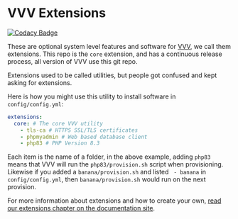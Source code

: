# VVV Extensions

[![Codacy Badge](https://api.codacy.com/project/badge/Grade/11a6ce9836224f1781d17918d0e0d605)](https://www.codacy.com/gh/Varying-Vagrant-Vagrants/vvv-utilities?utm_source=github.com&amp;utm_medium=referral&amp;utm_content=Varying-Vagrant-Vagrants/vvv-utilities&amp;utm_campaign=Badge_Grade)

These are optional system level features and software for [VVV](https://github.com/varying-vagrant-vagrants/vvv/), we call them extensions. This repo is the `core` extension, and has a continuous release process, all version of VVV use this git repo.

Extensions used to be called utilities, but people got confused and kept asking for extensions.

Here is how you might use this utility to install software in `config/config.yml`:

```yaml
extensions:
  core: # The core VVV utility
    - tls-ca # HTTPS SSL/TLS certificates
    - phpmyadmin # Web based database client
    - php83 # PHP Version 8.3
```

Each item is the name of a folder, in the above example, adding `php83` means that VVV will run the `php83/provision.sh` script when provisioning. Likewise if you added a `banana/provision.sh` and listed ` - banana` in `config/config.yml`, then `banana/provision.sh` would run on the next provision.

For more information about extensions and how to create your own, [read our extensions chapter on the documentation site](https://varyingvagrantvagrants.org/docs/en-US/utilities/).
